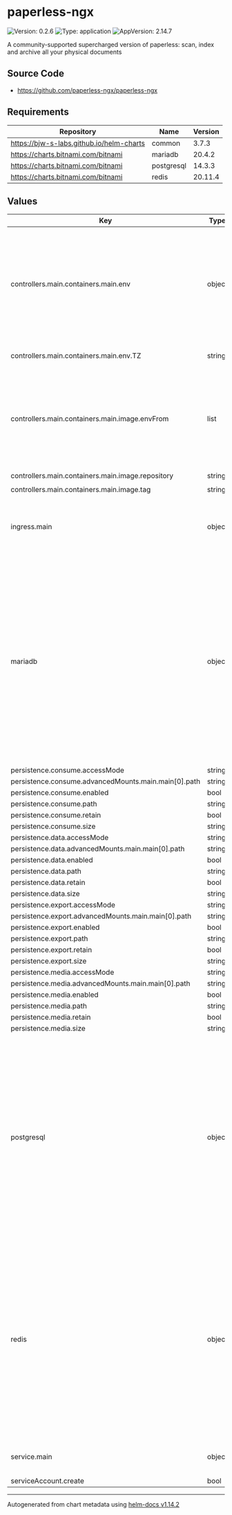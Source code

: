 # paperless-ngx

![Version: 0.2.6](https://img.shields.io/badge/Version-0.2.6-informational?style=flat-square) ![Type: application](https://img.shields.io/badge/Type-application-informational?style=flat-square) ![AppVersion: 2.14.7](https://img.shields.io/badge/AppVersion-2.14.7-informational?style=flat-square)

A community-supported supercharged version of paperless: scan, index and archive all your physical documents

## Source Code

* <https://github.com/paperless-ngx/paperless-ngx>

## Requirements

| Repository | Name | Version |
|------------|------|---------|
| https://bjw-s-labs.github.io/helm-charts | common | 3.7.3 |
| https://charts.bitnami.com/bitnami | mariadb | 20.4.2 |
| https://charts.bitnami.com/bitnami | postgresql | 14.3.3 |
| https://charts.bitnami.com/bitnami | redis | 20.11.4 |

## Values

| Key | Type | Default | Description |
|-----|------|---------|-------------|
| controllers.main.containers.main.env | object | `{"TZ":"UTC"}` | Any extra configuration setting for Paperless NGX are defined in env vars.    You can find the full list of env vars in the [Paperless NGX docs](https://docs.paperless-ngx.com/configuration/) |
| controllers.main.containers.main.env.TZ | string | `"UTC"` | Required: timezone for the app |
| controllers.main.containers.main.image.envFrom | list | `[{"secretRef":{"name":"paperless-secret"}}]` | Sensitive configurtion settings are defined in a secret.    TODO: create secret from this chart. For now, create it manually |
| controllers.main.containers.main.image.repository | string | `"ghcr.io/paperless-ngx/paperless-ngx"` |  |
| controllers.main.containers.main.image.tag | string | `""` |  |
| ingress.main | object | See [values.yaml](./values.yaml) | Enable and configure ingress settings for the chart under this key. |
| mariadb | object | See [values.yaml](./values.yaml) | Enable and configure mariadb database subchart under this key.    If enabled, the app's db envs will be set for you.    [[ref]](https://github.com/bitnami/charts/tree/main/bitnami/mariadb)    If you choose not to use the included chart, you can set the environment    variables manually in the `paperless-config` section. |
| persistence.consume.accessMode | string | `"ReadWriteOnce"` |  |
| persistence.consume.advancedMounts.main.main[0].path | string | `"/usr/src/paperless/consume"` |  |
| persistence.consume.enabled | bool | `false` |  |
| persistence.consume.path | string | `"/usr/src/paperless/consume"` |  |
| persistence.consume.retain | bool | `true` |  |
| persistence.consume.size | string | `"1Gi"` |  |
| persistence.data.accessMode | string | `"ReadWriteOnce"` |  |
| persistence.data.advancedMounts.main.main[0].path | string | `"/usr/src/paperless/data"` |  |
| persistence.data.enabled | bool | `false` |  |
| persistence.data.path | string | `"/usr/src/paperless/data"` |  |
| persistence.data.retain | bool | `true` |  |
| persistence.data.size | string | `"1Gi"` |  |
| persistence.export.accessMode | string | `"ReadWriteOnce"` |  |
| persistence.export.advancedMounts.main.main[0].path | string | `"/usr/src/paperless/export"` |  |
| persistence.export.enabled | bool | `false` |  |
| persistence.export.path | string | `"/usr/src/paperless/export"` |  |
| persistence.export.retain | bool | `true` |  |
| persistence.export.size | string | `"10Gi"` |  |
| persistence.media.accessMode | string | `"ReadWriteOnce"` |  |
| persistence.media.advancedMounts.main.main[0].path | string | `"/usr/src/paperless/media"` |  |
| persistence.media.enabled | bool | `false` |  |
| persistence.media.path | string | `"/usr/src/paperless/media"` |  |
| persistence.media.retain | bool | `true` |  |
| persistence.media.size | string | `"10Gi"` |  |
| postgresql | object | See [values.yaml](./values.yaml) | Enable and configure postgresql database subchart under this key.    If enabled, the app's db envs will be set for you.    [[ref]](https://github.com/bitnami/charts/tree/main/bitnami/postgresql)    If you choose not to use the included chart, you can set the environment    variables manually in the `paperless-config` section. |
| redis | object | See [values.yaml](./values.yaml) | Enable and configure redis subchart under this key.    If enabled, the app's Redis env will be set for you.    [[ref]](https://github.com/bitnami/charts/tree/main/bitnami/redis)    If you choose not to use the included chart, you can set the environment    variables manually in the `paperless-config` section. |
| service.main | object | See [values.yaml](./values.yaml) | Configures service settings for the chart. |
| serviceAccount.create | bool | `false` |  |

----------------------------------------------
Autogenerated from chart metadata using [helm-docs v1.14.2](https://github.com/norwoodj/helm-docs/releases/v1.14.2)
